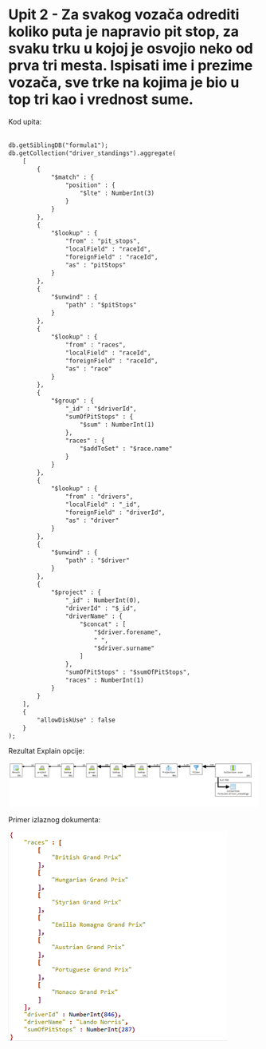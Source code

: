 # Upit 2 - Za svakog vozača odrediti koliko puta je napravio pit stop, za svaku trku u kojoj je osvojio neko od prva tri mesta. Ispisati ime i prezime vozača, sve trke na kojima je bio u top tri kao i vrednost sume.

Kod upita:

~~~

db.getSiblingDB("formula1");
db.getCollection("driver_standings").aggregate(
    [
        {
            "$match" : {
                "position" : {
                    "$lte" : NumberInt(3)
                }
            }
        }, 
        {
            "$lookup" : {
                "from" : "pit_stops",
                "localField" : "raceId",
                "foreignField" : "raceId",
                "as" : "pitStops"
            }
        }, 
        {
            "$unwind" : {
                "path" : "$pitStops"
            }
        }, 
        {
            "$lookup" : {
                "from" : "races",
                "localField" : "raceId",
                "foreignField" : "raceId",
                "as" : "race"
            }
        }, 
        {
            "$group" : {
                "_id" : "$driverId",
                "sumOfPitStops" : {
                    "$sum" : NumberInt(1)
                },
                "races" : {
                    "$addToSet" : "$race.name"
                }
            }
        }, 
        {
            "$lookup" : {
                "from" : "drivers",
                "localField" : "_id",
                "foreignField" : "driverId",
                "as" : "driver"
            }
        }, 
        {
            "$unwind" : {
                "path" : "$driver"
            }
        }, 
        {
            "$project" : {
                "_id" : NumberInt(0),
                "driverId" : "$_id",
                "driverName" : {
                    "$concat" : [
                        "$driver.forename",
                        " ",
                        "$driver.surname"
                    ]
                },
                "sumOfPitStops" : "$sumOfPitStops",
                "races" : NumberInt(1)
            }
        }
    ], 
    {
        "allowDiskUse" : false
    }
);

~~~

Rezultat Explain opcije:

![Alt text](/v1/andrija/query_2/query_2_explain.png)

Primer izlaznog dokumenta:

![Alt text](/v1/andrija/query_2/query_2_output.png)


